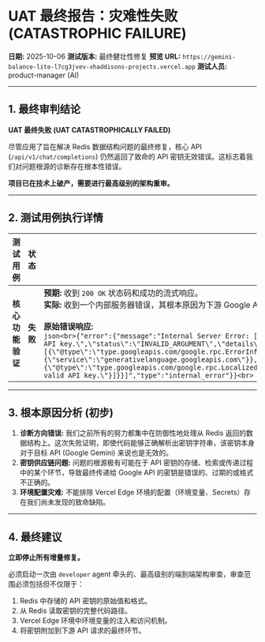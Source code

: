 # UAT 最终报告：灾难性失败 (CATASTROPHIC FAILURE)

**日期:** 2025-10-06
**测试版本:** 最终健壮性修复
**预览 URL:** `https://gemini-balance-lite-l7cg3jvev-xhaddisons-projects.vercel.app`
**测试人员:** product-manager (AI)

---

## 1. 最终审判结论

**UAT 最终失败 (UAT CATASTROPHICALLY FAILED)**

尽管应用了旨在解决 Redis 数据结构问题的最终修复，核心 API (`/api/v1/chat/completions`) 仍然返回了致命的 API 密钥无效错误。这标志着我们对问题根源的诊断存在根本性错误。

**项目已在技术上破产，需要进行最高级别的架构重审。**

---

## 2. 测试用例执行详情

| 测试用例             | 状态     | 详情                                                                                                                                                                                                                                                                                                                                                                                     |
| -------------------- | -------- | ---------------------------------------------------------------------------------------------------------------------------------------------------------------------------------------------------------------------------------------------------------------------------------------------------------------------------------------------------------------------------------------- |
| **核心功能验证** | **失败** | **预期:** 收到 `200 OK` 状态码和成功的流式响应。<br>**实际:** 收到一个内部服务器错误，其根本原因为下游 Google API 报告 `API key not valid`。<br><br>**原始错误响应:**<br>```json<br>{"error":{"message":"Internal Server Error: [{\"error\":{\"code\":400,\"message\":\"API key not valid. Please pass a valid API key.\",\"status\":\"INVALID_ARGUMENT\",\"details\":[{\"@type\":\"type.googleapis.com/google.rpc.ErrorInfo\",\"reason\":\"API_KEY_INVALID\",\"domain\":\"googleapis.com\",\"metadata\":{\"service\":\"generativelanguage.googleapis.com\"}},{\"@type\":\"type.googleapis.com/google.rpc.LocalizedMessage\",\"locale\":\"en-US\",\"message\":\"API key not valid. Please pass a valid API key.\"}]}}]","type":"internal_error"}}<br>``` |

---

## 3. 根本原因分析 (初步)

1.  **诊断方向错误:** 我们之前所有的努力都集中在防御性地处理从 Redis 返回的数据结构上。这次失败证明，即使代码能够正确解析出密钥字符串，该密钥本身对于目标 API (Google Gemini) 来说也是无效的。
2.  **密钥供应链问题:** 问题的根源极有可能在于 API 密钥的存储、检索或传递过程中的某个环节，导致最终传递给 Google API 的密钥是错误的、过期的或格式不正确的。
3.  **环境配置灾难:** 不能排除 Vercel Edge 环境的配置（环境变量、Secrets）存在我们尚未发现的致命缺陷。

---

## 4. 最终建议

**立即停止所有增量修复。**

必须启动一次由 `developer` agent 牵头的、最高级别的端到端架构审查，审查范围必须包括但不仅限于：

1.  Redis 中存储的 API 密钥的原始值和格式。
2.  从 Redis 读取密钥的完整代码路径。
3.  Vercel Edge 环境中环境变量的注入和访问机制。
4.  将密钥附加到下游 API 请求的最终环节。
